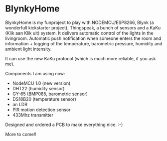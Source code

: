 # BlynkyHome
BlynkyHome is my funproject to play with NODEMCU/ESP8266, Blynk (a wonderfull kickstarter project), Thingspeak, a bunch of sensors and a KaKu (Klik aan Klik uit) system. It delivers automatic control of the lights in the livingroom. Automatic push notification when someone enters the room and information + logging of the temperature, barometric pressure, humidity and ambient light intensity.

It can use the new KaKu protocol (which is much more reliable, if you ask me).

Components I am using now:
- NodeMCU 1.0 (new version)
- DHT22 (humidity sensor)
- GY-65 (BMP085, barometric sensor)
- DS18B20 (temperature sensor)
- an LDR
- PIR motion detection sensor
- 433Mhz transmitter

Designed and ordered a PCB to make everything nice. :-)

More to come!! 
